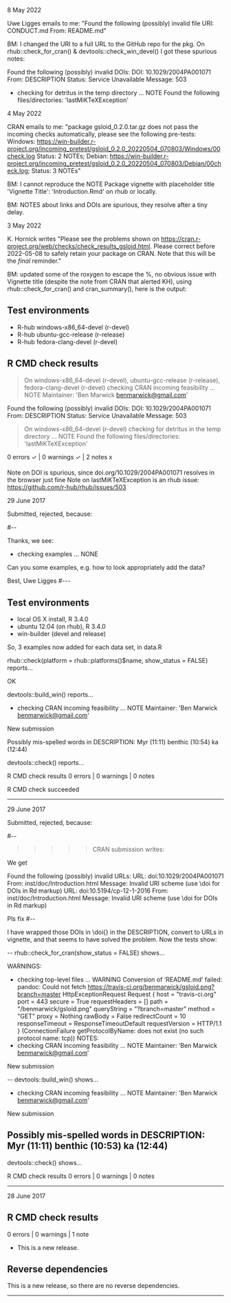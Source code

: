 8 May 2022

Uwe Ligges emails to me: "Found the following (possibly) invalid file URI: CONDUCT.md From: README.md"

BM: I changed the URI to a full URL to the GitHub repo for the pkg. On rhub::check_for_cran() & devtools::check_win_devel() I got these spurious notes:

Found the following (possibly) invalid DOIs:
  DOI: 10.1029/2004PA001071
    From: DESCRIPTION
    Status: Service Unavailable
    Message: 503
* checking for detritus in the temp directory ... NOTE
Found the following files/directories:
  'lastMiKTeXException'


4 May 2022

CRAN emails to me: "package gsloid_0.2.0.tar.gz does not pass the incoming checks automatically, please see the following pre-tests:
Windows: <https://win-builder.r-project.org/incoming_pretest/gsloid_0.2.0_20220504_070803/Windows/00check.log> Status: 2 NOTEs; Debian: <https://win-builder.r-project.org/incoming_pretest/gsloid_0.2.0_20220504_070803/Debian/00check.log>; Status: 3 NOTEs"

BM: I cannot reproduce the NOTE Package vignette with placeholder title 'Vignette Title': 'Introduction.Rmd' on rhub or locally. 

BM: NOTES about links and DOIs are spurious, they resolve after a tiny delay.

3 May 2022

K. Hornick writes "Please see the problems shown on <https://cran.r-project.org/web/checks/check_results_gsloid.html>. Please correct before 2022-05-08 to safely retain your package on CRAN. Note that this will be the *final* reminder."

BM: updated some of the roxygen to escape the %, no obvious issue with Vignette title (despite the note from CRAN that alerted KH), using rhub::check_for_cran() and cran_summary(), here is the output:

####
## Test environments
- R-hub windows-x86_64-devel (r-devel)
- R-hub ubuntu-gcc-release (r-release)
- R-hub fedora-clang-devel (r-devel)

## R CMD check results
> On windows-x86_64-devel (r-devel), ubuntu-gcc-release (r-release), fedora-clang-devel (r-devel)
  checking CRAN incoming feasibility ... NOTE
  Maintainer: 'Ben Marwick <benmarwick@gmail.com>'
  
  Found the following (possibly) invalid DOIs:
    DOI: 10.1029/2004PA001071
      From: DESCRIPTION
      Status: Service Unavailable
      Message: 503

> On windows-x86_64-devel (r-devel)
  checking for detritus in the temp directory ... NOTE
  Found the following files/directories:
    'lastMiKTeXException'

0 errors ✓ | 0 warnings ✓ | 2 notes x
####

Note on DOI is spurious, since doi.org/10.1029/2004PA001071 resolves in the browser just fine
Note on lastMiKTeXException is an rhub issue: https://github.com/r-hub/rhub/issues/503





29 June 2017

Submitted, rejected, because:

#--

Thanks, we see:

* checking examples ... NONE

Can you some examples, e.g. how to look appropriately add the data?

Best,
Uwe Ligges
#---
## Test environments
* local OS X install, R 3.4.0
* ubuntu 12.04 (on rhub), R 3.4.0
* win-builder (devel and release)

So, 3 examples now added for each data set, in data.R

rhub::check(platform = rhub::platforms()$name, show_status = FALSE) reports...

OK

devtools::build_win() reports...

* checking CRAN incoming feasibility ... NOTE
Maintainer: 'Ben Marwick <benmarwick@gmail.com>'

New submission

Possibly mis-spelled words in DESCRIPTION:
  Myr (11:11)
  benthic (10:54)
  ka (12:44)

devtools::check() reports...

R CMD check results
0 errors | 0 warnings | 0 notes

R CMD check succeeded




-----
29 June 2017

Submitted, rejected, because:

#--
>>>>> CRAN submission writes:

We get


Found the following (possibly) invalid URLs:
  URL: doi:10.1029/2004PA001071
    From: inst/doc/Introduction.html
    Message: Invalid URI scheme (use \doi for DOIs in Rd markup)
  URL: doi:10.5194/cp-12-1-2016
    From: inst/doc/Introduction.html
    Message: Invalid URI scheme (use \doi for DOIs in Rd markup)

Pls fix 
#--

I have wrapped those DOIs in \doi{} in the DESCRIPTION, convert to URLs in vignette, and that seems to have solved the problem. Now the tests show:

--
rhub::check_for_cran(show_status = FALSE) shows...

WARNINGS:
* checking top-level files ... WARNING
Conversion of ‘README.md’ failed:
pandoc: Could not fetch https://travis-ci.org/benmarwick/gsloid.png?branch=master
HttpExceptionRequest Request {
  host                 = "travis-ci.org"
  port                 = 443
  secure               = True
  requestHeaders       = []
  path                 = "/benmarwick/gsloid.png"
  queryString          = "?branch=master"
  method               = "GET"
  proxy                = Nothing
  rawBody              = False
  redirectCount        = 10
  responseTimeout      = ResponseTimeoutDefault
  requestVersion       = HTTP/1.1
}
 (ConnectionFailure getProtocolByName: does not exist (no such protocol name: tcp))
NOTES:
 * checking CRAN incoming feasibility ... NOTE
Maintainer: ‘Ben Marwick <benmarwick@gmail.com>’

New submission

--
devtools::build_win() shows...

* checking CRAN incoming feasibility ... NOTE
Maintainer: 'Ben Marwick <benmarwick@gmail.com>'

New submission

Possibly mis-spelled words in DESCRIPTION:
  Myr (11:11)
  benthic (10:53)
  ka (12:44)
--
devtools::check() shows...

R CMD check results
0 errors | 0 warnings | 0 notes

---
28 June 2017

## R CMD check results

0 errors | 0 warnings | 1 note

* This is a new release.

## Reverse dependencies

This is a new release, so there are no reverse dependencies.

---
